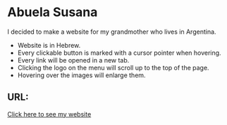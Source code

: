

# Abuela Susana

I decided to make a website for my grandmother who lives in Argentina.

- Website is in Hebrew.
- Every clickable button is marked with a cursor pointer when hovering.
- Every link will be opened in a new tab.
- Clicking the logo on the menu will scroll up to the top of the page.
- Hovering over the images will enlarge them.

## URL: 
[Click here to see my website](https://abeksis93.github.io/MyWebsite/)

